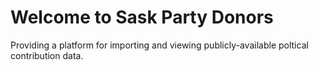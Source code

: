 # Welcome to Sask Party Donors

Providing a platform for importing and viewing publicly-available poltical contribution data.
